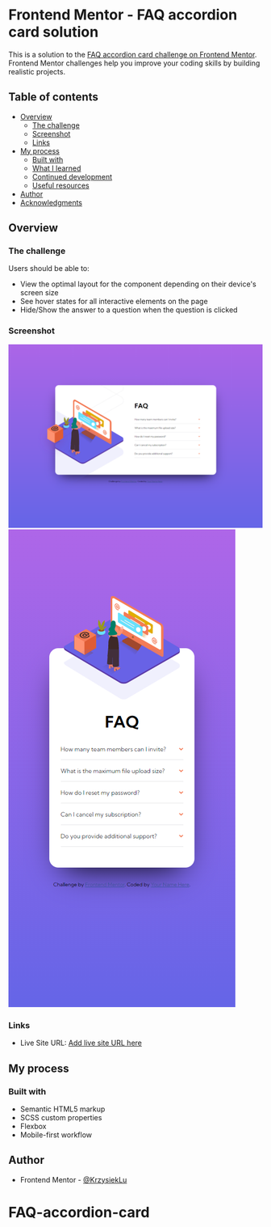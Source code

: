 # Frontend Mentor - FAQ accordion card solution

This is a solution to the [FAQ accordion card challenge on Frontend Mentor](https://www.frontendmentor.io/challenges/faq-accordion-card-XlyjD0Oam). Frontend Mentor challenges help you improve your coding skills by building realistic projects.

## Table of contents

- [Overview](#overview)
  - [The challenge](#the-challenge)
  - [Screenshot](#screenshot)
  - [Links](#links)
- [My process](#my-process)
  - [Built with](#built-with)
  - [What I learned](#what-i-learned)
  - [Continued development](#continued-development)
  - [Useful resources](#useful-resources)
- [Author](#author)
- [Acknowledgments](#acknowledgments)

## Overview

### The challenge

Users should be able to:

- View the optimal layout for the component depending on their device's screen size
- See hover states for all interactive elements on the page
- Hide/Show the answer to a question when the question is clicked

### Screenshot

![Desktop](./Screenshots/Desktop-screenshot.png)
![Mobile](./Screenshots/Mobile-screenshot.png)

### Links

- Live Site URL: [Add live site URL here](https://tiny-crisp-f49bb7.netlify.app/)

## My process

### Built with

- Semantic HTML5 markup
- SCSS custom properties
- Flexbox
- Mobile-first workflow

## Author

- Frontend Mentor - [@KrzysiekLu](https://www.frontendmentor.io/profile/yourusername)
# FAQ-accordion-card
